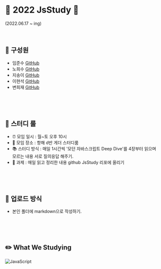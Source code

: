 # :star2: 2022 JsStudy :star2:
(2022.06.17 ~ ing)
<br/>
<br/>
<br/>

## :dizzy: 구성원<br/>
 - 임준수    [GitHub](https://github.com/junsu0121)
 - 노희수    [GitHub](https://github.com/heesujin)
 - 지송이    [GitHub](https://github.com/jrl103)
 - 이현석    [GitHub](https://github.com/LeeHuynSuk)
 - 변희재    [GitHub]()
<br/>
<br/>
<br/>

## :pushpin: 스터디 룰
 - :alarm_clock:  모임 일시 : 월~토 오후 10시
 - :school: 모임 장소 : 항해 d반 게더 스터디룸
 - :books: 스터디 방식 : 매일 1시간씩 '모던 자바스크립트 Deep Dive'를 4장부터 읽으며 모르는 내용 서로 질의응답 해주기.
 - :pencil: 과제 : 매일 읽고 정리한 내용 github JsStudy 리포에 올리기

<br/>
<br/>
<br/>

## :open_file_folder: 업로드 방식
- 본인 폴더에 markdown으로 작성하기.

<br/>
<br/>
<br/>

## :pencil2: What We Studying
<img alt="JavaScript" src ="https://img.shields.io/badge/JavaScriipt-F7DF1E.svg?&style=for-the-badge&logo=JavaScript&logoColor=black"/> 
